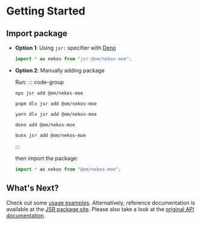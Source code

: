 # Getting Started

## Import package

- **Option 1**: Using `jsr:` specifier with [Deno](https://deno.com)

  ```js
  import * as nekos from "jsr:@om/nekos-moe";
  ```

- **Option 2**: Manually adding package

  Run:
  ::: code-group

  ```console [npm/npx]
  npx jsr add @om/nekos-moe
  ```

  ```console [pnpm]
  pnpm dlx jsr add @om/nekos-moe
  ```

  ```console [yarn]
  yarn dlx jsr add @om/nekos-moe
  ```

  ```console [deno]
  deno add @om/nekos-moe
  ```

  ```console [bun/bunx]
  bunx jsr add @om/nekos-moe
  ```

  :::

  then import the package:

  ```js
  import * as nekos from "@om/nekos-moe";
  ```

## What's Next?

Check out some [usage examples](/indexts). Alternatively, reference documentation is available at the [JSR package site](https://jsr.io/@om/nekos-moe/doc). Please also take a look at the [original API documentation](https://docs.nekos.moe).